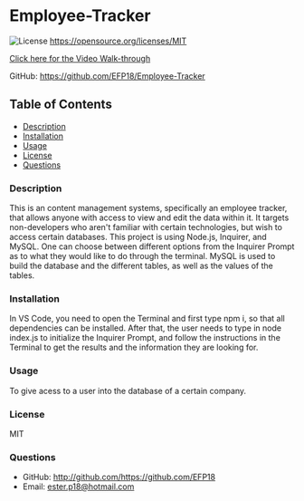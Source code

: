 # Employee-Tracker

  ![License](https://img.shields.io/badge/License-MIT.svg)
  https://opensource.org/licenses/MIT

  [Click here for the Video Walk-through](https://drive.google.com/file/d/1LnxgyXILymZMwLGLnqnyiignkoct2g83/view)

  GitHub: https://github.com/EFP18/Employee-Tracker


  ## Table of Contents

  * [Description](#description)
  * [Installation](#installation)
  * [Usage](#usage)    
  * [License](#license)  
  * [Questions](#questions)


  ### Description
  This is an content management systems, specifically an employee tracker, that allows anyone with access to view and edit the data within it. It targets non-developers who aren't familiar with certain technologies, but wish to access certain databases. 
  This project is using Node.js, Inquirer, and MySQL. One can choose between different options from the Inquirer Prompt as to what they would like to do through the terminal. MySQL is used to build the database and the different tables, as well as the values of the tables. 

  ### Installation
  In VS Code, you need to open the Terminal and first type npm i, so that all dependencies can be installed. After that, the user needs to type in node index.js to initialize the Inquirer Prompt, and follow the instructions in the Terminal to get the results and the information they are looking for. 

  ### Usage
  To give acess to a user into the database of a certain company. 

  ### License
  MIT

  ### Questions
  * GitHub: http://github.com/https://github.com/EFP18
  * Email: ester.p18@hotmail.com


